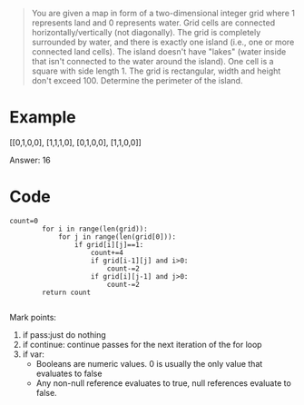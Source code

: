>You are given a map in form of a two-dimensional integer grid where 1 represents land and 0 represents water. Grid cells are connected horizontally/vertically (not diagonally). The grid is completely surrounded by water, and there is exactly one island (i.e., one or more connected land cells). The island doesn't have "lakes" (water inside that isn't connected to the water around the island). One cell is a square with side length 1. The grid is rectangular, width and height don't exceed 100. Determine the perimeter of the island.
# Example
[[0,1,0,0],
 [1,1,1,0],
 [0,1,0,0],
 [1,1,0,0]]

Answer: 16

# Code
```
count=0
        for i in range(len(grid)):
            for j in range(len(grid[0])):
                if grid[i][j]==1:
                    count+=4
                    if grid[i-1][j] and i>0:
                        count-=2
                    if grid[i][j-1] and j>0:
                        count-=2
        return count
        
```
Mark points:
1. if pass:just do nothing
2. if continue: continue passes for the next iteration of the for loop
3. if var:
    * Booleans are numeric values.  0 is usually the only value that evaluates to false
    * Any non-null reference evaluates to true, null references evaluate to false.
